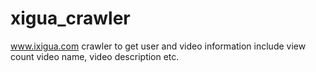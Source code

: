 # xigua_crawler
www.ixigua.com crawler to get user and video information include view count video name, video description etc.
